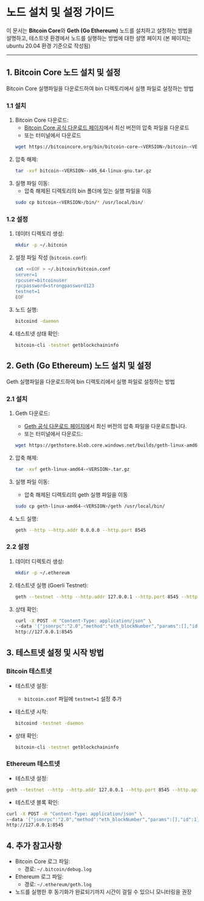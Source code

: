 # 노드 설치 및 설정 가이드

이 문서는 **Bitcoin Core**와 **Geth (Go Ethereum)** 노드를 설치하고 설정하는 방법을 설명하고, 테스트넷 환경에서 노드를 실행하는 방법에 대한 설명 페이지 (본 페이지는 ubuntu 20.04 환경 기준으로 작성됨)

---

## **1. Bitcoin Core 노드 설치 및 설정**

Bitcoin Core 실행파일을 다운로드하여 bin 디렉토리에서 실행 파일로 설정하는 방법

### **1.1 설치**

1. Bitcoin Core 다운로드:
    - [Bitcoin Core 공식 다운로드 페이지](https://bitcoincore.org/en/download/)에서 최신 버전의 압축 파일을 다운로드
    - 또는 터미널에서 다운로드
    ```bash
    wget https://bitcoincore.org/bin/bitcoin-core-<VERSION>/bitcoin-<VERSION>-x86_64-linux-gnu.tar.gz
    ```
1. 압축 해제:
    ```bash
    tar -xvf bitcoin-<VERSION>-x86_64-linux-gnu.tar.gz
    ```
1. 실행 파일 이동:
    - 압축 해제된 디렉토리의 bin 폴더에 있는 실행 파일을 이동
    ```bash
    sudo cp bitcoin-<VERSION>/bin/* /usr/local/bin/
    ```

### **1.2 설정**
1. 데이터 디렉토리 생성:
    ```bash
    mkdir -p ~/.bitcoin
    ```
1. 설정 파일 작성 (`bitcoin.conf`):
    ```bash
    cat <<EOF > ~/.bitcoin/bitcoin.conf
    server=1
    rpcuser=bitcoinuser
    rpcpassword=strongpassword123
    testnet=1
    EOF
    ```
1. 노드 실행:
    ```bash
    bitcoind -daemon
    ```
1. 테스트넷 상태 확인:
    ```bash
    bitcoin-cli -testnet getblockchaininfo
    ```

## **2. Geth (Go Ethereum) 노드 설치 및 설정**

Geth 실행파일을 다운로드하여 bin 디렉토리에서 실행 파일로 설정하는 방법

### **2.1 설치**

1. Geth 다운로드:
    - [Geth 공식 다운로드 페이지에](https://geth.ethereum.org/downloads/)서 최신 버전의 압축 파일을 다운로드합니다.
    - 또는 터미널에서 다운로드:
    ```bash
    wget https://gethstore.blob.core.windows.net/builds/geth-linux-amd64-<VERSION>.tar.gz
    ```

1. 압축 해제:
    ```bash
    tar -xvf geth-linux-amd64-<VERSION>.tar.gz
    ```

1. 실행 파일 이동:
    - 압축 해제된 디렉토리의 geth 실행 파일을 이동
    ```bash
    sudo cp geth-linux-amd64-<VERSION>/geth /usr/local/bin/
    ```

1. 노드 실행:
    ```bash
    geth --http --http.addr 0.0.0.0 --http.port 8545
    ```


### **2.2 설정**
1. 데이터 디렉토리 생성:
    ```bash
    mkdir -p ~/.ethereum
    ```

1. 테스트넷 실행 (Goerli Testnet):
    ```bash
    geth --testnet --http --http.addr 127.0.0.1 --http.port 8545 --http.api "eth,net,web3" --syncmode "snap" --datadir ~/.ethereum
    ```

1. 상태 확인:
    ```bash
    curl -X POST -H "Content-Type: application/json" \
    --data '{"jsonrpc":"2.0","method":"eth_blockNumber","params":[],"id":1}' \
    http://127.0.0.1:8545
    ```


## **3. 테스트넷 설정 및 시작 방법**
### **Bitcoin 테스트넷**
- 테스트넷 설정:
    - `bitcoin.conf` 파일에 `testnet=1` 설정 추가

- 테스트넷 시작:
    ```bash
    bitcoind -testnet -daemon
    ```

- 상태 확인:
    ```bash
    bitcoin-cli -testnet getblockchaininfo
    ```

### **Ethereum 테스트넷**
- 테스트넷 설정:
```bash
geth --testnet --http --http.addr 127.0.0.1 --http.port 8545 --http.api "eth,net,web3" --syncmode "snap"
```

- 테스트넷 블록 확인:
```bash
curl -X POST -H "Content-Type: application/json" \
--data '{"jsonrpc":"2.0","method":"eth_blockNumber","params":[],"id":1}' \
http://127.0.0.1:8545
```


## **4. 추가 참고사항**
- Bitcoin Core 로그 파일:
    - 경로: `~/.bitcoin/debug.log`
- Ethereum 로그 파일:
    - 경로: `~/.ethereum/geth.log`
- 노드를 실행한 후 동기화가 완료되기까지 시간이 걸릴 수 있으니 모니터링을 권장